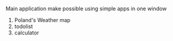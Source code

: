 Main application make possible using simple apps in one window
<ol>
  <li>Poland's Weather map</li>
  <li>todolist</li>
  <li>calculator</li>
</ol>
<!--<h2>what project could you recommend to make after know fundamentals?</h2>

As a language model, I don't have personal experiences or opinions, but here are some projects that can help you reinforce your programming skills and knowledge of the fundamentals:

<ol>
<li>To-Do List App: Create a simple to-do list app where users can add, edit, and delete items. You can start with a text-based interface and then add a graphical user interface (GUI) later on.<input type="checkbox" disabled checked/></li>

<li>Calculator: Create a calculator that can perform basic arithmetic operations like addition, subtraction, multiplication, and division. You can start with a basic command-line interface and then move on to a GUI-based calculator.<input type="checkbox" disabled/></li>

<li>Weather App: Create an app that shows the weather for a particular location. You can use an API to retrieve the weather data and display it to the user.<input type="checkbox" disabled/></li>

<li>Hangman Game: Create a classic hangman game where the player has to guess a word, one letter at a time. If the player makes too many incorrect guesses, the game is over.<input type="checkbox" disabled/></li>

<li>Quiz Game: Create a quiz game that asks multiple-choice questions and keeps track of the player's score. You can start with a basic quiz on a specific topic, such as geography or history, and then expand to other topics.<input type="checkbox" disabled/></li>

</ol>
These projects are great ways to reinforce your programming skills and get hands-on experience with various concepts. Feel free to make changes and customize the projects to fit your interests.

-->

